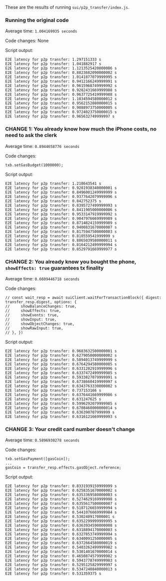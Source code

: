 These are the results of running `sui/p2p_transfer/index.js`.

### Running the original code

Average time:
`1.004169935 seconds`

Code changes:
None

Script output:
```
E2E latency for p2p transfer: 1.297151333 s
E2E latency for p2p transfer: 1.041882917 s
E2E latency for p2p transfer: 1.1213525420000006 s
E2E latency for p2p transfer: 0.8823682090000002 s
E2E latency for p2p transfer: 1.0141877079999995 s
E2E latency for p2p transfer: 0.9412166249999991 s
E2E latency for p2p transfer: 0.9615968749999992 s
E2E latency for p2p transfer: 0.9282431669999988 s
E2E latency for p2p transfer: 0.9637725419999988 s
E2E latency for p2p transfer: 1.1034594580000012 s
E2E latency for p2p transfer: 0.9562152080000015 s
E2E latency for p2p transfer: 0.9088973750000005 s
E2E latency for p2p transfer: 0.9724023750000015 s
E2E latency for p2p transfer: 0.965632749999997 s
```

### CHANGE 1: You already know how much the iPhone costs, no need to ask the clerk

Average time:
`0.8944658776 seconds`

Code changes:
```
txb.setGasBudget(1000000);
```

Script output:
```
E2E latency for p2p transfer: 1.218643541 s
E2E latency for p2p transfer: 0.9281938340000001 s
E2E latency for p2p transfer: 0.8496001249999999 s
E2E latency for p2p transfer: 0.9377642079999996 s
E2E latency for p2p transfer: 0.842752375 s
E2E latency for p2p transfer: 0.8395727499999993 s
E2E latency for p2p transfer: 0.8411905000000006 s
E2E latency for p2p transfer: 0.9533147919999992 s
E2E latency for p2p transfer: 0.9047976669999989 s
E2E latency for p2p transfer: 0.8714824159999989 s
E2E latency for p2p transfer: 0.9400831670000007 s
E2E latency for p2p transfer: 0.8175947500000003 s
E2E latency for p2p transfer: 0.810559541999999 s
E2E latency for p2p transfer: 0.8865039580000011 s
E2E latency for p2p transfer: 0.8164212499999994 s
E2E latency for p2p transfer: 0.8529791669999977 s
```

### CHANGE 2: You already know you bought the phone, `showEffects: true` guarantees tx finality

Average time:
`0.6609446718 seconds`

Code changes:
```
// const wait_resp = await suiClient.waitForTransactionBlock({ digest: transfer_resp.digest, options: {
//     showBalanceChanges: true,
//     showEffects: true,
//     showEvents: true,
//     showInput: true,
//     showObjectChanges: true,
//     showRawInput: true,
// }, })
```

Script output:
```
E2E latency for p2p transfer: 0.9683632500000001 s
E2E latency for p2p transfer: 0.6279050000000002 s
E2E latency for p2p transfer: 0.5894013749999999 s
E2E latency for p2p transfer: 0.6764294580000005 s
E2E latency for p2p transfer: 0.6331202919999996 s
E2E latency for p2p transfer: 0.6337472499999985 s
E2E latency for p2p transfer: 0.5933827079999991 s
E2E latency for p2p transfer: 0.6738660419999997 s
E2E latency for p2p transfer: 0.6343763330000002 s
E2E latency for p2p transfer: 0.737153166 s
E2E latency for p2p transfer: 0.6376441669999986 s
E2E latency for p2p transfer: 0.631247625 s
E2E latency for p2p transfer: 0.5996292079999985 s
E2E latency for p2p transfer: 0.6708460000000014 s
E2E latency for p2p transfer: 0.636390707999999 s
E2E latency for p2p transfer: 0.6316121669999993 s
```

### CHANGE 3: Your credit card number doesn't change

Average time:
`0.5896930278 seconds`

Code changes:
```
txb.setGasPayment([gasCoin]);
...
gasCoin = transfer_resp.effects.gasObject.reference;
```

Script output:
```
E2E latency for p2p transfer: 0.8331939159999999 s
E2E latency for p2p transfer: 0.6258351670000002 s
E2E latency for p2p transfer: 0.6353369580000003 s
E2E latency for p2p transfer: 0.5274629169999998 s
E2E latency for p2p transfer: 0.6355617500000007 s
E2E latency for p2p transfer: 0.5187126659999994 s
E2E latency for p2p transfer: 0.5441076669999984 s
E2E latency for p2p transfer: 0.530240917000001 s
E2E latency for p2p transfer: 0.6352299999999995 s
E2E latency for p2p transfer: 0.6363934590000008 s
E2E latency for p2p transfer: 0.6318894170000003 s
E2E latency for p2p transfer: 0.6327853749999994 s
E2E latency for p2p transfer: 0.6340091250000005 s
E2E latency for p2p transfer: 0.6372664580000019 s
E2E latency for p2p transfer: 0.5403262499999982 s
E2E latency for p2p transfer: 0.5301401670000014 s
E2E latency for p2p transfer: 0.4650874579999982 s
E2E latency for p2p transfer: 0.5943778749999983 s
E2E latency for p2p transfer: 0.5295125829999997 s
E2E latency for p2p transfer: 0.5347240840000013 s
E2E latency for p2p transfer: 0.531359375 s
```

